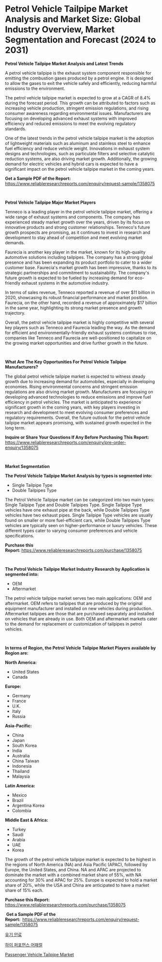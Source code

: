 <p><h1>Petrol Vehicle Tailpipe Market Analysis and Market Size: Global Industry Overview, Market Segmentation and Forecast (2024 to 2031)</h1></p><p><strong>Petrol Vehicle Tailpipe Market Analysis and Latest Trends</strong></p>
<p><p>A petrol vehicle tailpipe is the exhaust system component responsible for emitting the combustion gases produced by a petrol engine. It is designed to allow the gases to exit the vehicle safely and efficiently, reducing harmful emissions to the environment.</p><p>The petrol vehicle tailpipe market is expected to grow at a CAGR of 8.4% during the forecast period. This growth can be attributed to factors such as increasing vehicle production, stringent emission regulations, and rising consumer awareness regarding environmental issues. Manufacturers are focusing on developing advanced exhaust systems with improved efficiency and reduced emissions to meet the evolving regulatory standards.</p><p>One of the latest trends in the petrol vehicle tailpipe market is the adoption of lightweight materials such as aluminum and stainless steel to enhance fuel efficiency and reduce vehicle weight. Innovations in exhaust system designs and technologies, such as particulate filters and selective catalytic reduction systems, are also driving market growth. Additionally, the growing demand for electric vehicles and hybrid cars is expected to have a significant impact on the petrol vehicle tailpipe market in the coming years.</p></p>
<p><strong>Get a Sample PDF of the Report:&nbsp;</strong> <a href="https://www.reliableresearchreports.com/enquiry/request-sample/1358075">https://www.reliableresearchreports.com/enquiry/request-sample/1358075</a></p>
<p>&nbsp;</p>
<p><strong>Petrol Vehicle Tailpipe Major Market Players</strong></p>
<p><p>Tenneco is a leading player in the petrol vehicle tailpipe market, offering a wide range of exhaust systems and components. The company has experienced steady market growth over the years, driven by its focus on innovative products and strong customer relationships. Tenneco's future growth prospects are promising, as it continues to invest in research and development to stay ahead of competition and meet evolving market demands.</p><p>Faurecia is another key player in the market, known for its high-quality automotive solutions including tailpipes. The company has a strong global presence and has been expanding its product portfolio to cater to a wider customer base. Faurecia's market growth has been impressive, thanks to its strategic partnerships and commitment to sustainability. The company's future growth is expected to be fueled by increasing demand for eco-friendly exhaust systems in the automotive industry.</p><p>In terms of sales revenue, Tenneco reported a revenue of over $11 billion in 2020, showcasing its robust financial performance and market position. Faurecia, on the other hand, recorded a revenue of approximately $17 billion in the same year, highlighting its strong market presence and growth trajectory.</p><p>Overall, the petrol vehicle tailpipe market is highly competitive with several key players such as Tenneco and Faurecia leading the way. As the demand for efficient and environmentally-friendly exhaust systems continues to rise, companies like Tenneco and Faurecia are well-positioned to capitalize on the growing market opportunities and drive further growth in the future.</p></p>
<p>&nbsp;</p>
<p><strong>What Are The Key Opportunities For Petrol Vehicle Tailpipe Manufacturers?</strong></p>
<p><p>The global petrol vehicle tailpipe market is expected to witness steady growth due to increasing demand for automobiles, especially in developing economies. Rising environmental concerns and stringent emission regulations are also driving market growth. Manufacturers are focusing on developing advanced technologies to reduce emissions and improve fuel efficiency in petrol vehicles. The market is anticipated to experience significant growth in the coming years, with key players investing in research and development to meet evolving consumer preferences and regulatory requirements. Overall, the future outlook for the petrol vehicle tailpipe market appears promising, with sustained growth expected in the long term.</p></p>
<p><strong>Inquire or Share Your Questions If Any Before Purchasing This Report:</strong> <a href="https://www.reliableresearchreports.com/enquiry/pre-order-enquiry/1358075">https://www.reliableresearchreports.com/enquiry/pre-order-enquiry/1358075</a></p>
<p>&nbsp;</p>
<p><strong>Market Segmentation</strong></p>
<p><strong>The Petrol Vehicle Tailpipe Market Analysis by types is segmented into:</strong></p>
<p><ul><li>Single Tailpipe Type</li><li>Double Tailpipes Type</li></ul></p>
<p><p>The Petrol Vehicle Tailpipe market can be categorized into two main types: Single Tailpipe Type and Double Tailpipes Type. Single Tailpipe Type vehicles have one exhaust pipe at the back, while Double Tailpipes Type vehicles have two exhaust pipes. Single Tailpipe Type vehicles are usually found on smaller or more fuel-efficient cars, while Double Tailpipes Type vehicles are typically seen on higher-performance or luxury vehicles. These different types cater to varying consumer preferences and vehicle specifications.</p></p>
<p><strong>Purchase this Report:&nbsp;</strong><a href="https://www.reliableresearchreports.com/purchase/1358075">https://www.reliableresearchreports.com/purchase/1358075</a></p>
<p>&nbsp;</p>
<p><strong>The Petrol Vehicle Tailpipe Market Industry Research by Application is segmented into:</strong></p>
<p><ul><li>OEM</li><li>Aftermarket</li></ul></p>
<p><p>The petrol vehicle tailpipe market serves two main applications: OEM and aftermarket. OEM refers to tailpipes that are produced by the original equipment manufacturer and installed on new vehicles during production. Aftermarket tailpipes are those that are purchased separately and installed on vehicles that are already in use. Both OEM and aftermarket markets cater to the demand for replacement or customization of tailpipes in petrol vehicles.</p></p>
<p>&nbsp;</p>
<p><strong>In terms of Region, the Petrol Vehicle Tailpipe Market Players available by Region are:</strong></p>
<p>
    <p> <strong> North America: </strong>
        <ul>
            <li>United States</li>
            <li>Canada</li>
        </ul>
        </p> 
    <p> <strong> Europe: </strong>
        <ul>
            <li>Germany</li>
            <li>France</li>
            <li>U.K.</li>
            <li>Italy</li>
            <li>Russia</li>
        </ul>
        </p> 
    <p> <strong> Asia-Pacific: </strong>
        <ul>
            <li>China</li>
            <li>Japan</li>
            <li>South Korea</li>
            <li>India</li>
            <li>Australia</li>
            <li>China Taiwan</li>
            <li>Indonesia</li>
            <li>Thailand</li>
            <li>Malaysia</li>
        </ul>
        </p> 
    <p> <strong> Latin America: </strong>
        <ul>
            <li>Mexico</li>
            <li>Brazil</li>
            <li>Argentina Korea</li>
            <li>Colombia</li>
        </ul>
        </p> 
    <p> <strong> Middle East & Africa: </strong>
        <ul>
            <li>Turkey</li>
            <li>Saudi</li>
            <li>Arabia</li>
            <li>UAE</li>
            <li>Korea</li>
        </ul>
    </p>
    </p>
<p><p>The growth of the petrol vehicle tailpipe market is expected to be highest in the regions of North America (NA) and Asia Pacific (APAC), followed by Europe, the United States, and China. NA and APAC are projected to dominate the market with a combined market share of 55%, with NA accounting for 30% and APAC for 25%. Europe is expected to hold a market share of 20%, while the USA and China are anticipated to have a market share of 15% each.</p></p>
<p><strong>Purchase this Report: </strong><a href="https://www.reliableresearchreports.com/purchase/1358075">https://www.reliableresearchreports.com/purchase/1358075</a></p>
<p>&nbsp;<strong>Get a Sample PDF of the Report:&nbsp;&nbsp;</strong><a href="https://www.reliableresearchreports.com/enquiry/request-sample/1358075">https://www.reliableresearchreports.com/enquiry/request-sample/1358075</a></p>
<p><strong></strong></p>
<p><p><a href="https://medium.com/@arsila97/%EC%9C%A0%EA%B8%B0-%EC%97%BC%EB%A3%8C-%EC%8B%9C%EC%9E%A5-%EC%8B%9C%EC%9E%A5-%EC%A0%90%EC%9C%A0%EC%9C%A8-%EC%8B%9C%EC%9E%A5-%EB%8F%99%ED%96%A5-%EB%B0%8F-%EB%AF%B8%EB%9E%98-%EC%84%B1%EC%9E%A5-%ED%83%90%EC%83%89-751625536ec1">유기 안료</a></p><p><a href="https://medium.com/@yohan.grilli/2024%EB%85%84%EB%B6%80%ED%84%B0-2031%EB%85%84%EA%B9%8C%EC%A7%80%EC%9D%98-%EA%B8%B0%EA%B0%84-%EB%8F%99%EC%95%88-%EA%B3%A0%EC%84%B1%EB%8A%A5-%EC%9D%98%EB%A5%98-%EC%8B%9C%EC%9E%A5-%EB%B6%84%EC%84%9D-%EB%B0%8F-%ED%81%AC%EA%B8%B0-%EC%A0%84%EB%A7%9D-119241a7422a">하이 퍼포먼스 어패럴</a></p><p><a href="https://github.com/singletonthaxterkelliehr2df/Market-Research-Report-List-1/blob/main/passenger-vehicle-tailpipe-market.md">Passenger Vehicle Tailpipe Market</a></p></p>